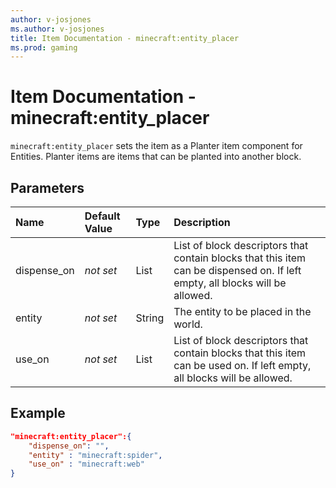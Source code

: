 ```yaml
---
author: v-josjones
ms.author: v-josjones
title: Item Documentation - minecraft:entity_placer
ms.prod: gaming
---
```


# Item Documentation - minecraft:entity_placer

`minecraft:entity_placer` sets the item as a Planter item component for Entities. Planter items are items that can be planted into another block.

## Parameters

|Name |Default Value  |Type  |Description  |
|:----------|:----------|:----------|:----------|
|dispense_on|*not set* |List |List of block descriptors that contain blocks that this item can be dispensed on. If left empty, all blocks will be allowed.|
|entity |*not set* | String| The entity to be placed in the world.|
|use_on |*not set*  | List| List of block descriptors that contain blocks that this item can be used on. If left empty, all blocks will be allowed.|

## Example

```json
"minecraft:entity_placer":{
    "dispense_on": "",
    "entity" : "minecraft:spider",
    "use_on" : "minecraft:web"
}
```

